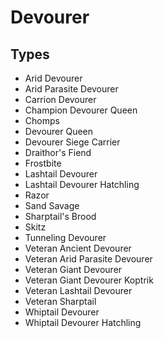 # Devourer
## Types
* Arid Devourer
* Arid Parasite Devourer
* Carrion Devourer
* Champion Devourer Queen
* Chomps
* Devourer Queen
* Devourer Siege Carrier
* Draithor's Fiend
* Frostbite
* Lashtail Devourer
* Lashtail Devourer Hatchling
* Razor
* Sand Savage
* Sharptail's Brood
* Skitz
* Tunneling Devourer
* Veteran Ancient Devourer
* Veteran Arid Parasite Devourer
* Veteran Giant Devourer
* Veteran Giant Devourer Koptrik
* Veteran Lashtail Devourer
* Veteran Sharptail
* Whiptail Devourer
* Whiptail Devourer Hatchling

